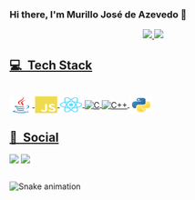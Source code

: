 ### Hi there, I'm Murillo José de Azevedo 👋

<div align="center">
  <a href="https://github.com/MurilloAzevedo">
  <img height="180em" src="https://github-readme-stats.vercel.app/api?username=MurilloAzevedo&show_icons=true&theme=tokyonight&include_all_commits=true&count_private=true"/>
  <img height="180em" src="https://github-readme-stats.vercel.app/api/top-langs/?username=MurilloAzevedo&layout=compact&langs_count=7&theme=tokyonight"/>
</div>
  
  ## 💻 &nbsp;Tech Stack
  
  <div style="display: inline_block"><br>
  <img align="center" alt="J" height="30" width="40" src="https://raw.githubusercontent.com/devicons/devicon/master/icons/java/java-original.svg">
  <img align="center" alt="Js" height="30" width="40" src="https://raw.githubusercontent.com/devicons/devicon/master/icons/javascript/javascript-plain.svg">
  <img align="center" alt="React" height="30" width="40" src="https://raw.githubusercontent.com/devicons/devicon/master/icons/react/react-original.svg">
  <img align="center" alt="C" height="30" width="50" src="https://img.shields.io/badge/C-00599C?style=for-the-badge&logo=c&logoColor=white">
  <img align="center" alt="C++" height="30" width="50" src="https://img.shields.io/badge/C%2B%2B-00599C?style=for-the-badge&logo=c%2B%2B&logoColor=white">
  <img align="center" alt="Python" height="30" width="40" src="https://raw.githubusercontent.com/devicons/devicon/master/icons/python/python-original.svg">
</div>
  
  ## 🔗 &nbsp;Social
  
 <div>
  <a href = "mailto:murilloazevedo2@gmail.com"><img src="https://img.shields.io/badge/-Gmail-%23333?style=for-the-badge&logo=gmail&logoColor=white" target="_blank"></a>
  <a href="https://www.linkedin.com/in/murillo-jos%C3%A9-de-azevedo-b856a0153" target="_blank"><img src="https://img.shields.io/badge/-LinkedIn-%230077B5?style=for-the-badge&logo=linkedin&logoColor=white" target="_blank"></a> 
  
  ##
   
   ![Snake animation](https://github.com/MurilloAzevedo/MurilloAzevedo/blob/output/github-contribution-grid-snake.svg)
   
 </div>





